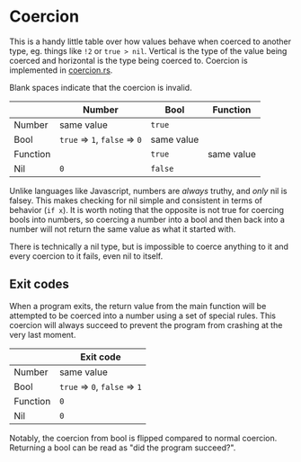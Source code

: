 # Coercion

This is a handy little table over how values behave when coerced to another type, eg. things like `!2` or `true > nil`. Vertical is the type of the value being coerced and horizontal is the type being coerced to. Coercion is implemented in [coercion.rs](src/runtime/src/runtime/value/coercion.rs).

Blank spaces indicate that the coercion is invalid.

|          | Number                        | Bool       | Function   |
|----------|-------------------------------|------------|------------|
| Number   | same value                    | `true`     |            |
| Bool     | `true` => `1`, `false` => `0` | same value |            |
| Function |                               | `true`     | same value |
| Nil      | `0`                           | `false`    |            |

Unlike languages like Javascript, numbers are *always* truthy, and *only* nil is falsey. This makes checking for nil simple and consistent in terms of behavior (`if x`). It is worth noting that the opposite is not true for coercing bools into numbers, so coercing a number into a bool and then back into a number will not return the same value as what it started with.

There is technically a nil type, but is impossible to coerce anything to it and every coercion to it fails, even nil to itself.

## Exit codes

When a program exits, the return value from the main function will be attempted to be coerced into a number using a set of special rules. This coercion will always succeed to prevent the program from crashing at the very last moment.

|          | Exit code                     |
|----------|-------------------------------|
| Number   | same value                    |
| Bool     | `true` => `0`, `false` => `1` |
| Function | `0`                           |
| Nil      | `0`                           |

Notably, the coercion from bool is flipped compared to normal coercion. Returning a bool can be read as "did the program succeed?".
